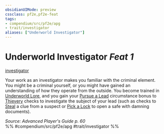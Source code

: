 ```yaml
---
obsidianUIMode: preview
cssclass: pf2e,pf2e-feat
tags:
- compendium/src/pf2e/apg
- trait/investigator
aliases: ["Underworld Investigator"]
---
```

# Underworld Investigator  *Feat 1*  
[investigator](rules/traits/investigator-apg.md "Investigator Class Trait")  


Your work as an investigator makes you familiar with the criminal element. You might be a criminal yourself, or you might have gained an understanding of how they operate from the outside. You become trained in [Underworld Lore](compendium/skills.md#Lore), and you gain your [Pursue a Lead](rules/actions/pursue-a-lead-apg.md) circumstance bonus to [Thievery](compendium/skills.md#Thievery) checks to investigate the subject of your lead (such as checks to [Steal](rules/actions/steal.md) a clue from a suspect or [Pick a Lock](rules/actions/pick-a-lock.md) to open a safe with damning documents).

*Source: Advanced Player's Guide p. 60*  
%% #compendium/src/pf2e/apg #trait/investigator %%